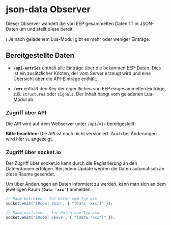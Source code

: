 # json-data Observer

Dieser Observer wandelt die von EEP gesammelten Daten 1:1 in JSON-Daten um und stellt diese bereit.

ℹ Je nach geladenem Lua-Modul gibt es mehr oder weniger Einträge.

## Bereitgestellte Daten

- **`/api-entries`** enthält alle Einträge über die bekannten EEP-Daten.
  Dies ist ein zusätzlicher Knoten, der vom Server erzeugt wird und eine Übersicht über die API-Einträge enthält.

- **`/xxx`** enthält den Key der eigentlichen von EEP eingesammelten Einträge, z.B. `structures` oder `signals`. Der Inhalt hängt vom geladenen Lua-Modul ab.

### Zugriff über API

Die API wird auf dem Webserver unter `/api/v1/` bereitgestellt.

**Bitte beachten:** Die API ist noch nicht versioniert. Auch bei Änderungen wird hier `v1` angezeigt.

### Zugriff über socket.io

Der Zugriff über socket.io kann durch die Registrierung an den Datenräumen erfolgen. Bei jedem Update werden die Daten automatisch an diese Räume gesendet.

Um über Änderungen an Daten informiert zu werden, kann man sich an dem jeweiligen Raum **`[Data 'xxx']`** anmelden:

```typescript
// Raum betreten - für Daten vom Typ xxx
socket.emit('[Room] Join', { "[Data 'xxx']" });

// Raum verlassen - für Daten vom Typ xxx
socket.emit('[Room] Leave', { "[Data 'xxx']" });
```
